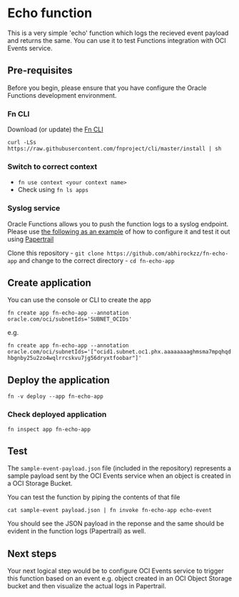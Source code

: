 # Echo function

This is a very simple 'echo' function which logs the recieved event payload and returns the same. You can use it to test Functions integration with OCI Events service.

## Pre-requisites

Before you begin, please ensure that you have configure the Oracle Functions development environment. 

### Fn CLI

Download (or update) the [Fn CLI](https://github.com/fnproject/cli)

`curl -LSs https://raw.githubusercontent.com/fnproject/cli/master/install | sh`

### Switch to correct context

- `fn use context <your context name>`
- Check using `fn ls apps`

### Syslog service

Oracle Functions allows you to push the function logs to a syslog endpoint. Please use [the following as an example](https://github.com/abhirockzz/fn-syslog-example) of how to configure it and test it out using [Papertrail](https://papertrailapp.com)

Clone this repository - `git clone https://github.com/abhirockzz/fn-echo-app` and change to the correct directory - `cd fn-echo-app`

## Create application

You can use the console or CLI to create the app

`fn create app fn-echo-app --annotation oracle.com/oci/subnetIds='SUBNET_OCIDs'`

e.g.

`fn create app fn-echo-app --annotation oracle.com/oci/subnetIds='["ocid1.subnet.oc1.phx.aaaaaaaaghmsma7mpqhqdhbgnby25u2zo4wqlrrcskvu7jg56dryxtfoobar"]'`

## Deploy the application

`fn -v deploy --app fn-echo-app` 

### Check deployed application

`fn inspect app fn-echo-app`

## Test

The `sample-event-payload.json` file (included in the repository) represents a sample payload sent by the OCI Events service when an object is created in a OCI Storage Bucket.

You can test the function by piping the contents of that file

`cat sample-event payload.json | fn invoke fn-echo-app echo-event`

You should see the JSON payload in the reponse and the same should be evident in the function logs (Papertrail) as well.

## Next steps

Your next logical step would be to configure OCI Events service to trigger this function based on an event e.g. object created in an OCI Object Storage bucket and then visualize the actual logs in Papertrail.